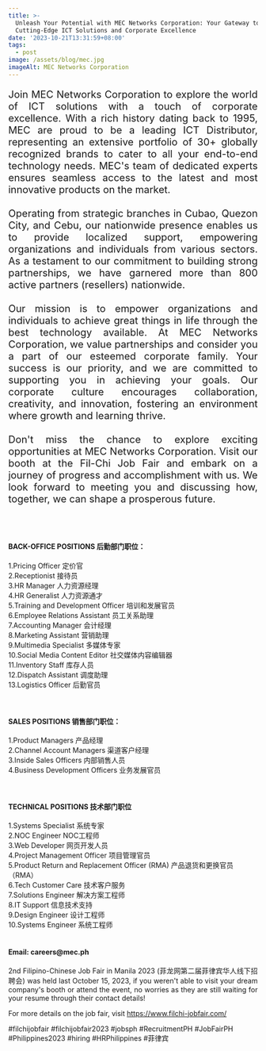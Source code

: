 ```yaml
---
title: >-
  Unleash Your Potential with MEC Networks Corporation: Your Gateway to
  Cutting-Edge ICT Solutions and Corporate Excellence
date: '2023-10-21T13:31:59+08:00'
tags:
  - post
image: /assets/blog/mec.jpg
imageAlt: MEC Networks Corporation
---
```

<p align = "justify" style = "font-size: 20px"> Join MEC Networks Corporation to explore the world of ICT solutions with a touch of corporate excellence. With a rich history dating back to 1995, MEC are proud to be a leading ICT Distributor, representing an extensive portfolio of 30+ globally recognized brands to cater to all your end-to-end technology needs. MEC's team of dedicated experts ensures seamless access to the latest and most innovative products on the market.<br><br>Operating from strategic branches in Cubao, Quezon City, and Cebu, our nationwide presence enables us to provide localized support, empowering organizations and individuals from various sectors. As a testament to our commitment to building strong partnerships, we have garnered more than 800 active partners (resellers) nationwide.<br><br>Our mission is to empower organizations and individuals to achieve great things in life through the best technology available. At MEC Networks Corporation, we value partnerships and consider you a part of our esteemed corporate family. Your success is our priority, and we are committed to supporting you in achieving your goals. Our corporate culture encourages collaboration, creativity, and innovation, fostering an environment where growth and learning thrive.<br><br>Don't miss the chance to explore exciting opportunities at MEC Networks Corporation. Visit our booth at the Fil-Chi Job Fair and embark on a journey of progress and accomplishment with us. We look forward to meeting you and discussing how, together, we can shape a prosperous future. </p> <br><br>

<h4>BACK-OFFICE POSITIONS 后勤部门职位：</h4>
1.Pricing Officer 定价官<br>
2.Receptionist 接待员 <br>
3.HR Manager 人力资源经理<br>
4.HR Generalist 人力资源通才<br>
5.Training and Development Officer 培训和发展官员<br>
6.Employee Relations Assistant 员工关系助理<br>
7.Accounting Manager 会计经理<br>
8.Marketing Assistant 营销助理<br>
9.Multimedia Specialist 多媒体专家<br>
10.Social Media Content Editor 社交媒体内容编辑器<br>
11.Inventory Staff 库存人员<br>
12.Dispatch Assistant 调度助理<br>
13.Logistics Officer 后勤官员<br>
<br><br>

<h4>SALES POSITIONS 销售部门职位：</h4>
1.Product Managers 产品经理<br>
2.Channel Account Managers 渠道客户经理<br>
3.Inside Sales Officers 内部销售人员<br>
4.Business Development Officers 业务发展官员<br>
<br><br>
<h4>TECHNICAL POSITIONS 技术部门职位</h4>
1.Systems Specialist 系统专家<br>
2.NOC Engineer NOC工程师<br>
3.Web Developer 网页开发人员<br>
4.Project Management Officer 项目管理官员<br>
5.Product Return and Replacement Officer (RMA) 产品退货和更换官员（RMA）<br>
6.Tech Customer Care 技术客户服务<br>
7.Solutions Engineer 解决方案工程师<br>
8.IT Support 信息技术支持<br>
9.Design Engineer 设计工程师<br>
10.Systems Engineer 系统工程师<br>
<br>
<h4>Email: careers@mec.ph</h4>

<p align="justify">2nd Filipino-Chinese Job Fair in Manila 2023 (菲龙网第二届菲律宾华人线下招聘会) was held last October 15, 2023, if you weren't able to visit your dream company's booth or attend the event, no worries as they are still waiting for your resume through their contact details!</p>

For more details on the job fair, visit https://www.filchi-jobfair.com/

\#filchijobfair #filchijobfair2023 #jobsph #RecruitmentPH #JobFairPH #Philippines2023 #hiring #HRPhilippines #菲律宾
